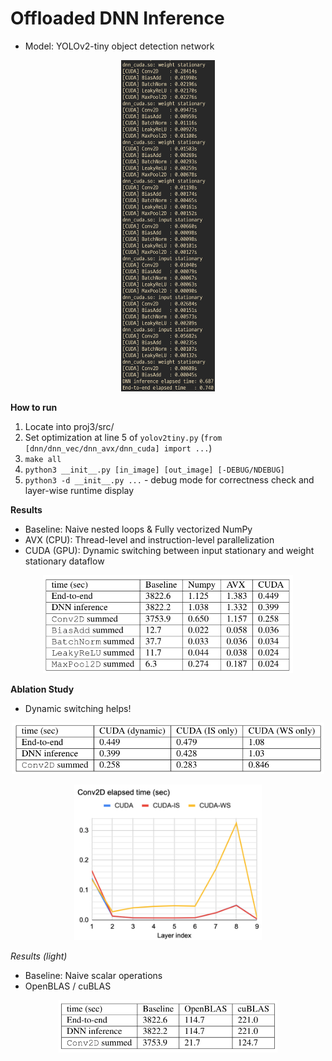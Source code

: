 # Offloaded DNN Inference
- Model: YOLOv2-tiny object detection network
<p align="center">
  <img width="150" src="./assets/img_2.png">
</p>

**How to run**
1. Locate into proj3/src/
2. Set optimization at line 5 of `yolov2tiny.py` (`from [dnn/dnn_vec/dnn_avx/dnn_cuda] import ...`)
3. `make all`
4. `python3 __init__.py [in_image] [out_image] [-DEBUG/NDEBUG]`
5. `python3 -d __init__.py ...` - debug mode for correctness check and layer-wise runtime display

**Results**
- Baseline: Naive nested loops & Fully vectorized NumPy
- AVX (CPU): Thread-level and instruction-level parallelization
- CUDA (GPU): Dynamic switching between input stationary and weight stationary dataflow
<p align="center">
  <img width="400" src="./assets/img_4.png">
</p>

**Ablation Study**
- Dynamic switching helps!
<p align="center">
  <img width="500" src="./assets/img_5.png">
</p>
<p align="center">
  <img width="300" src="./assets/img.png">
</p>

*Results (light)*
- Baseline: Naive scalar operations
- OpenBLAS / cuBLAS
<p align="center">
  <img width="350" src="./assets/img_3.png">
</p>
